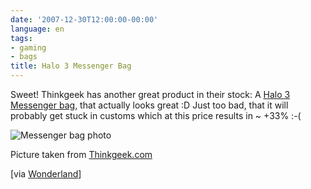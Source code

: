 ```yaml
---
date: '2007-12-30T12:00:00-00:00'
language: en
tags:
- gaming
- bags
title: Halo 3 Messenger Bag
---
```



Sweet! Thinkgeek has another great product in their stock: A [Halo 3 
Messenger bag](http://www.thinkgeek.com/computing/bags/9f64/), that actually looks great :D Just too bad, that it will
probably get stuck in customs which at this price results in ~ +33% :-(

<div class="figure">
<img src="/media/2007/halo3messenger.png" alt="Messenger bag photo" />
<p class="caption">Picture taken from <a href="http://www.thinkgeek.com/computing/bags/9f64/">Thinkgeek.com</a></p>
</div>

[via [Wonderland](http://www.wonderlandblog.com/wonderland/2007/12/halo-3-bag.html)]

